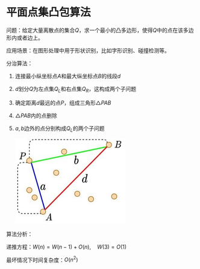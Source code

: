 # 平面点集凸包算法

问题：给定大量离散点的集合$Q$，求一个最小的凸多边形，使得$Q$中的点在该多边形内或者边上。

应用场景：在图形处理中用于形状识别，比如字形识别、碰撞检测等。

分治算法：

1. 连接最小纵坐标点$A$和最大纵坐标点$B$的线段$d$

2. $d$划分$Q$为左点集$Q_L$和右点集$Q_R$，这构成两个子问题

3. 确定距离$d$最远的点$P$，组成三角形$\triangle PAB$

4. $\triangle PAB$内的点删除

5. $a,b$边外的点分别构成$Q_L$的两个子问题

   ![](https://raw.githubusercontent.com/yamsfeer/pic-bed/master/008i3skNgy1gu3syjq6sjj608506bt8q02.jpg)

算法分析：

递推方程：$W(n) = W(n-1)+O(n), \quad W(3)=O(1)$

最坏情况下时间复杂度：$O(n^2)$
